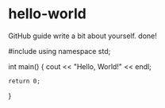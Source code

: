 # hello-world
GitHub guide
write a bit about yourself. done!

  #include <iostream>
  using namespace std;
  
  int main() {
    cout << "Hello, World!" << endl;
    
    return 0;
   }
  
  
